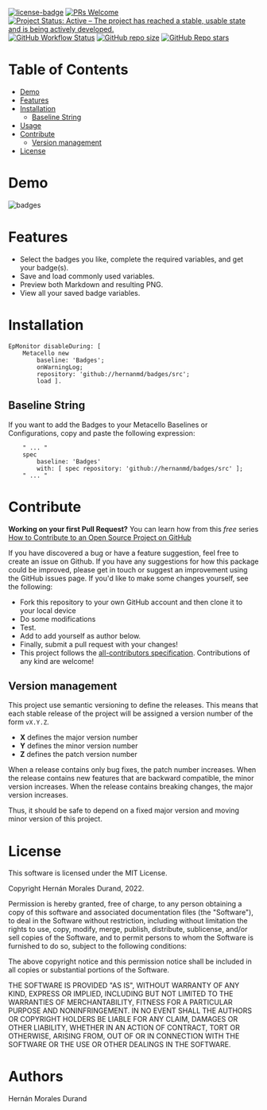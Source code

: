 [![license-badge](https://img.shields.io/badge/license-MIT-blue.svg)](https://img.shields.io/badge/license-MIT-blue.svg)
[![PRs Welcome](https://img.shields.io/badge/PRs-welcome-brightgreen.svg?style=flat-square)](http://makeapullrequest.com)
[![Project Status: Active – The project has reached a stable, usable state and is being actively developed.](http://www.repostatus.org/badges/latest/active.svg)](http://www.repostatus.org/#active)
[![GitHub Workflow Status](https://img.shields.io/github/workflow/status/hernanmd/badges/CIMatrix)](https://img.shields.io/github/workflow/status/hernanmd/badges/CIMatrix)
[![GitHub repo size](https://img.shields.io/github/repo-size/hernanmd/badges)](https://img.shields.io/github/repo-size/hernanmd/badges)
[![GitHub Repo stars](https://img.shields.io/github/stars/hernanmd/badges?style=social)](https://img.shields.io/github/stars/hernanmd/badges?style=social)

# Table of Contents

- [Demo](#demo)
- [Features](#features)
- [Installation](#installation)
  - [Baseline String](#baseline-string)
- [Usage](#usage)
- [Contribute](#contribute)
  - [Version management](#version-management)
- [License](#license)

# Demo

![badges](https://user-images.githubusercontent.com/4825959/185053552-9a8b1124-2ad2-442c-ab18-f749630e4a4a.gif)

# Features

- Select the badges you like, complete the required variables, and get your badge(s).
- Save and load commonly used variables.
- Preview both Markdown and resulting PNG.
- View all your saved badge variables.

# Installation

```smalltalk
EpMonitor disableDuring: [ 
	Metacello new	
		baseline: 'Badges';	
		onWarningLog;
		repository: 'github://hernanmd/badges/src';	
		load ].
```

## Baseline String 

If you want to add the Badges to your Metacello Baselines or Configurations, copy and paste the following expression:

```smalltalk
	" ... "
	spec
		baseline: 'Badges' 
		with: [ spec repository: 'github://hernanmd/badges/src' ];
	" ... "
```

# Contribute

**Working on your first Pull Request?** You can learn how from this *free* series [How to Contribute to an Open Source Project on GitHub](https://egghead.io/series/how-to-contribute-to-an-open-source-project-on-github)

If you have discovered a bug or have a feature suggestion, feel free to create an issue on Github.
If you have any suggestions for how this package could be improved, please get in touch or suggest an improvement using the GitHub issues page.
If you'd like to make some changes yourself, see the following:    

  - Fork this repository to your own GitHub account and then clone it to your local device
  - Do some modifications
  - Test.
  - Add <your GitHub username> to add yourself as author below.
  - Finally, submit a pull request with your changes!
  - This project follows the [all-contributors specification](https://github.com/kentcdodds/all-contributors). Contributions of any kind are welcome!

## Version management 

This project use semantic versioning to define the releases. This means that each stable release of the project will be assigned a version number of the form `vX.Y.Z`. 

- **X** defines the major version number
- **Y** defines the minor version number 
- **Z** defines the patch version number

When a release contains only bug fixes, the patch number increases. When the release contains new features that are backward compatible, the minor version increases. When the release contains breaking changes, the major version increases. 

Thus, it should be safe to depend on a fixed major version and moving minor version of this project.

# License
	
This software is licensed under the MIT License.

Copyright Hernán Morales Durand, 2022.

Permission is hereby granted, free of charge, to any person obtaining a copy of this software and associated documentation files (the "Software"), to deal in the Software without restriction, including without limitation the rights to use, copy, modify, merge, publish, distribute, sublicense, and/or sell copies of the Software, and to permit persons to whom the Software is furnished to do so, subject to the following conditions:

The above copyright notice and this permission notice shall be included in all copies or substantial portions of the Software.

THE SOFTWARE IS PROVIDED "AS IS", WITHOUT WARRANTY OF ANY KIND, EXPRESS OR IMPLIED, INCLUDING BUT NOT LIMITED TO THE WARRANTIES OF MERCHANTABILITY, FITNESS FOR A PARTICULAR PURPOSE AND NONINFRINGEMENT. IN NO EVENT SHALL THE AUTHORS OR COPYRIGHT HOLDERS BE LIABLE FOR ANY CLAIM, DAMAGES OR OTHER LIABILITY, WHETHER IN AN ACTION OF CONTRACT, TORT OR OTHERWISE, ARISING FROM, OUT OF OR IN CONNECTION WITH THE SOFTWARE OR THE USE OR OTHER DEALINGS IN THE SOFTWARE.

# Authors

Hernán Morales Durand
